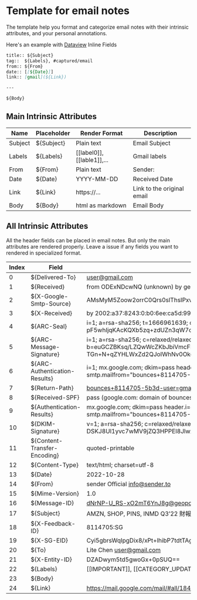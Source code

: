 # Template for email notes

The template help you format and categorize email notes with their intrinsic attributes, and your personal annotations.

Here's an example with [Dataview](https://github.com/blacksmithgu/obsidian-dataview) Inline Fields

```md
title:: ${Subject} 
tag::  ${Labels}, #captured/email
from:: ${From}
date:: [[${Date}]]
link:: [gmail](${Link})

---

${Body} 
```

## Main Intrinsic Attributes
|Name|Placeholder|Render Format|Description|
|---|---|---|---|
|Subject| ${Subject}| Plain text|Email Subject|
|Labels| ${Labels}|[[label0]], [[lable1]],...|Gmail labels|
|From| ${From}|Plain text|Sender:
|Date| ${Date}| YYYY-MM-DD| Received Date
|Link| ${Link}|https://...|Link to the original email
|Body| ${Body}|html as markdown|Email Body|

## All Intrinsic Attributes

All the header fields can be placed in email notes. But only the main attributes are rendered properly. Leave a issue if any fields you want to rendered in specialized format.


|Index| Field| Example Content|
|---|---|---|
|0| ${Delivered-To}|user@gmail.com|
|1| ${Received}|from ODExNDcwNQ (unknown) by geopod-ismtpd-3-0 (SG) with HTTP id dNrNP-U_RS-xO2mT6YnJ8g Fri, 28 Oct 2022 12:52:29.564 +0000 (UTC)|
|2| ${X-Google-Smtp-Source}|AMsMyM5Zoow2orrC0Qrs0slThsIPxvPg3LnUvBUq9GeEmRdsiHtInciWMZ0nKybJ7pM05XM/u/Oe|
|3| ${X-Received}|by 2002:a37:8243:0:b0:6ee:ca5d:99b6 with SMTP id e64-20020a378243000000b006eeca5d99b6mr37919884qkd.553.1666961639480; Fri, 28 Oct 2022 05:53:59 -0700 (PDT)|
|4| ${ARC-Seal}|i=1; a=rsa-sha256; t=1666961639; cv=none; d=google.com; s=arc-20160816; b=y/N499rKuLHyU6oxRl49ZUxSbBAaJ63IJmWZQc0p0Hg2+AwGPjovA8A2sBeh5WIf4A ES61IwALEkiWDJZnTCNkps4sXHJdbpv62jMuHXohv0LKgmCVpcPklHBHz1ql1VUYhTJp pF5whIjqKAcKQXb5zq+zdUZn3qW7cQrTu6QyiS26CXELFghpQYCD+lzANmuuqCVy91Lq Jjl76e5Rzf24WP7MMR+IxgLCOq9Yvbt49V0eWmcmLUivJf0xGKchAR/tzLPgL/E9w/uq UtZNLNJEZ3c2u6Nx+ebXrjqVHLrxkxy+dWW9Hy8sKLr8e9Sfi2Qkz1/8MX3kwXy/zTRc H7Jw==|
|5| ${ARC-Message-Signature}|i=1; a=rsa-sha256; c=relaxed/relaxed; d=google.com; s=arc-20160816; h=to:subject:message-id:mime-version:from:date :content-transfer-encoding:dkim-signature:dkim-signature; bh=K+4mnPRk4M2vkW8aAAAN+tG7vAHI8HagxAZTAlOHu8k=; b=euGCZBKsq/LZQwWcZKbJbiVmcFEhJdW5L3rlIkmRb/w0W65+OjKNMxFA2xiXJGlEOm emFyBh65asZ36BEKgtMjiJuD/OCWCoUl8nrDwwgGvyfrT9u5d0JgJQmA9UrazFyDeJIg o2YRQqmCHpTOmfUgas2hzZoh0hk850Gsd/daMxYqt22T34FRhj3HBr3PJhWVd6E48IZ4 TGn+N+qZYHLWxZd2QJoIWhNv0Okqcvl9lkwfFTchCA9yJRK32ZypaOrGaMiCiQ3lyif8 by+hQ3EbZ1rRCDL0XfglwhLNgya7VTfBuVJa2NXVFwpnDZBg/42ZCFosyBJtGi7B+gr+ 29IQ==|
|6| ${ARC-Authentication-Results}|i=1; mx.google.com; dkim=pass header.i=@sender.to header.s=s1 header.b=AtFtnwlh; dkim=pass header.i=@sendgrid.info header.s=smtpapi header.b=mxjb654H; spf=pass (google.com: domain of bounces+8114705-5b3d-user=gmail.com@em3261.sender.to designates 149.72.115.133 as permitted sender) smtp.mailfrom="bounces+8114705-5b3d-user=gmail.com@em3261.sender.to"|
|7| ${Return-Path}|<bounces+8114705-5b3d-user=gmail.com@em3261.sender.to>|
|8| ${Received-SPF}|pass (google.com: domain of bounces+8114705-5b3d-user=gmail.com@em3261.sender.to designates 149.72.115.133 as permitted sender) client-ip=149.72.115.133;|
|9| ${Authentication-Results}|mx.google.com; dkim=pass header.i=@sender.to header.s=s1 header.b=AtFtnwlh; dkim=pass header.i=@sendgrid.info header.s=smtpapi header.b=mxjb654H; spf=pass (google.com: domain of bounces+8114705-5b3d-user=gmail.com@em3261.sender.to designates 149.72.115.133 as permitted sender) smtp.mailfrom="bounces+8114705-5b3d-user=gmail.com@em3261.sender.to"|
|10| ${DKIM-Signature}|v=1; a=rsa-sha256; c=relaxed/relaxed; d=sendgrid.info; h=content-transfer-encoding:content-type:from:mime-version:subject: x-feedback-id:to:cc; s=smtpapi; bh=K+4mnPRk4M2vkW8aAAAN+tG7vAHI8HagxAZTAlOHu8k=; b=mxjb654HcNHANX9VxCyqMc60KCeow7WWTmhp13VXKhJBg5d/Rv5uSQPLN7jG3bdqTnRd DSKJ8Ul1yvc7wMV9jZQ3HPPEI8JlwxbgAVyVeAMKXojeqsTjBz86zt4bgScg0vZh5/qAjX xq0e8b9fbYbZBFlwySNHlUpNMyHrdHfdg=|
|11| ${Content-Transfer-Encoding}|quoted-printable|
|12| ${Content-Type}|text/html; charset=utf-8|
|13| ${Date}|2022-10-28|
|14| ${From}|sender Official <info@sender.to>|
|15| ${Mime-Version}|1.0|
|16| ${Message-ID}|<dNrNP-U_RS-xO2mT6YnJ8g@geopod-ismtpd-3-0>|
|17| ${Subject}|AMZN, SHOP, PINS, INMD Q3’22 財報分析 - sender Official|
|18| ${X-Feedback-ID}|8114705:SG|
|19| ${X-SG-EID}|Cyi5gbrsWqIpgDix8/xPt+lhibP7tdtTAgh9FyMJjZmyNpNmCpIjaWyS174fhiY1gvB3rDfLZqj6D01bg76gbetKJMzfaWUPbjViz/sd4j5En52xB89XpCqYzKUQ1sOl9VvS91aF8p9ikMk/uyfauUOHmbzab6WEYDXzy92y6yR+z7CcNZu0apKQ3E83wONGr3jWJnhFduVSOs531IHY8aTZTmlUrBhUkU8DdY4rCp5pd8Hu4bSxOhXPGPssBjlq|
|20| ${To}|Lite Chen <user@gmail.com>|
|21| ${X-Entity-ID}|DZADwym5td5gwoGx+0pSUQ==|
|22| ${Labels}|[[IMPORTANT]], [[CATEGORY_UPDATES]], [[ReadingList]]|
|23| ${Body}||
|24| ${Link}|https://mail.google.com/mail/#all/1841ea808e8e10d2|

